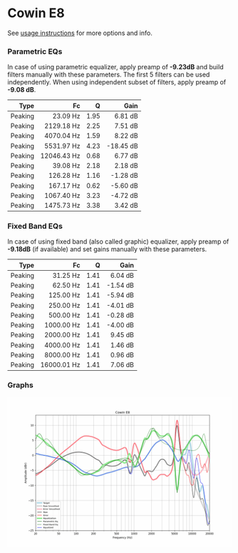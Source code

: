 # Cowin E8
See [usage instructions](https://github.com/jaakkopasanen/AutoEq#usage) for more options and info.

### Parametric EQs
In case of using parametric equalizer, apply preamp of **-9.23dB** and build filters manually
with these parameters. The first 5 filters can be used independently.
When using independent subset of filters, apply preamp of **-9.08 dB**.

| Type    | Fc          |    Q | Gain      |
|--------:|------------:|-----:|----------:|
| Peaking | 23.09 Hz    | 1.95 | 6.81 dB   |
| Peaking | 2129.18 Hz  | 2.25 | 7.51 dB   |
| Peaking | 4070.04 Hz  | 1.59 | 8.22 dB   |
| Peaking | 5531.97 Hz  | 4.23 | -18.45 dB |
| Peaking | 12046.43 Hz | 0.68 | 6.77 dB   |
| Peaking | 39.08 Hz    | 2.18 | 2.18 dB   |
| Peaking | 126.28 Hz   | 1.16 | -1.28 dB  |
| Peaking | 167.17 Hz   | 0.62 | -5.60 dB  |
| Peaking | 1067.40 Hz  | 3.23 | -4.72 dB  |
| Peaking | 1475.73 Hz  | 3.38 | 3.42 dB   |

### Fixed Band EQs
In case of using fixed band (also called graphic) equalizer, apply preamp of **-9.18dB**
(if available) and set gains manually with these parameters.

| Type    | Fc          |    Q | Gain     |
|--------:|------------:|-----:|---------:|
| Peaking | 31.25 Hz    | 1.41 | 6.04 dB  |
| Peaking | 62.50 Hz    | 1.41 | -1.54 dB |
| Peaking | 125.00 Hz   | 1.41 | -5.94 dB |
| Peaking | 250.00 Hz   | 1.41 | -4.01 dB |
| Peaking | 500.00 Hz   | 1.41 | -0.28 dB |
| Peaking | 1000.00 Hz  | 1.41 | -4.00 dB |
| Peaking | 2000.00 Hz  | 1.41 | 9.45 dB  |
| Peaking | 4000.00 Hz  | 1.41 | 1.46 dB  |
| Peaking | 8000.00 Hz  | 1.41 | 0.96 dB  |
| Peaking | 16000.01 Hz | 1.41 | 7.06 dB  |

### Graphs
![](./Cowin%20E8.png)